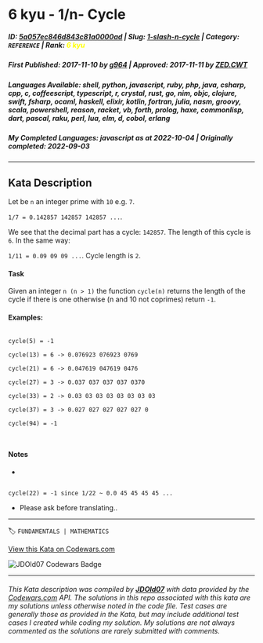 # 6 kyu - 1/n- Cycle

##### **ID**: [5a057ec846d843c81a0000ad](https://www.codewars.com/kata/5a057ec846d843c81a0000ad) | **Slug**: [1-slash-n-cycle](https://www.codewars.com/kata/5a057ec846d843c81a0000ad) | **Category**: `REFERENCE` | **Rank**: <span style="color:yellow">6 kyu</span>

##### **First Published**: 2017-11-10 ***by*** [g964](https://www.codewars.com/users/g964) | **Approved**: 2017-11-11 ***by*** [ZED.CWT](https://www.codewars.com/users/ZED.CWT)

##### **Languages Available**: shell, python, javascript, ruby, php, java, csharp, cpp, c, coffeescript, typescript, r, crystal, rust, go, nim, objc, clojure, swift, fsharp, ocaml, haskell, elixir, kotlin, fortran, julia, nasm, groovy, scala, powershell, reason, racket, vb, forth, prolog, haxe, commonlisp, dart, pascal, raku, perl, lua, elm, d, cobol, erlang

##### **My Completed Languages**: javascript ***as at*** 2022-10-04 | **Originally completed**: 2022-09-03

---

## Kata Description


Let be `n` an integer prime with `10` e.g. `7`. 



`1/7 = 0.142857 142857 142857 ...`.



We see that the decimal part has a cycle: `142857`. The length of this cycle is `6`. In the same way:



`1/11 = 0.09 09 09 ...`. Cycle length is `2`.



#### Task



Given an integer `n (n > 1)` the function `cycle(n)` returns the length of the cycle if there is one otherwise (n and 10 not coprimes) return `-1`. 



#### Examples:



```

cycle(5) = -1

cycle(13) = 6 -> 0.076923 076923 0769

cycle(21) = 6 -> 0.047619 047619 0476

cycle(27) = 3 -> 0.037 037 037 037 0370

cycle(33) = 2 -> 0.03 03 03 03 03 03 03 03

cycle(37) = 3 -> 0.027 027 027 027 027 0

cycle(94) = -1 



```



#### Notes

- 

```

cycle(22) = -1 since 1/22 ~ 0.0 45 45 45 45 ...

```

- Please ask before translating..





---


🏷 `FUNDAMENTALS | MATHEMATICS`


[View this Kata on Codewars.com](https://www.codewars.com/kata/5a057ec846d843c81a0000ad)

![](https://www.codewars.com/users/jdold07/badges/large "JDOld07 Codewars Badge")

---

###### *This Kata description was compiled by [**JDOld07**](https://tpstech.dev) with data provided by the [Codewars.com](https://www.codewars.com) API.  The solutions in this repo associated with this kata are my solutions unless otherwise noted in the code file.  Test cases are generally those as provided in the Kata, but may include additional test cases I created while coding my solution.  My solutions are not always commented as the solutions are rarely submitted with comments.*
